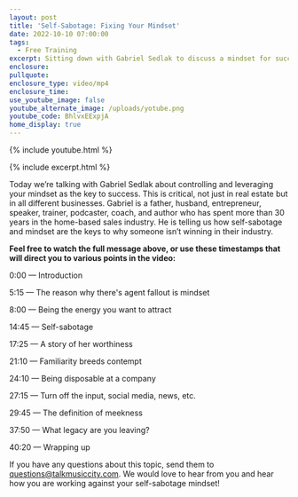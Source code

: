 ```yaml
---
layout: post
title: 'Self-Sabotage: Fixing Your Mindset'
date: 2022-10-10 07:00:00
tags:
  - Free Training
excerpt: Sitting down with Gabriel Sedlak to discuss a mindset for success.
enclosure:
pullquote:
enclosure_type: video/mp4
enclosure_time:
use_youtube_image: false
youtube_alternate_image: /uploads/yotube.png
youtube_code: BhlvxEExpjA
home_display: true
---
```

{% include youtube.html %}

{% include excerpt.html %}

Today we’re talking with Gabriel Sedlak about controlling and leveraging your mindset as the key to success. This is critical, not just in real estate but in all different businesses. Gabriel is a father, husband, entrepreneur, speaker, trainer, podcaster, coach, and author who has spent more than 30 years in the home-based sales industry. He is telling us how self-sabotage and mindset are the keys to why someone isn’t winning in their industry.

**Feel free to watch the full message above, or use these timestamps that will direct you to various points in the video:**

0:00 — Introduction

5:15 — The reason why there's agent fallout is mindset

8:00 — Being the energy you want to attract

14:45 — Self-sabotage

17:25 — A story of her worthiness

21:10 — Familiarity breeds contempt

24:10 — Being disposable at a company

27:15 — Turn off the input, social media, news, etc.

29:45 — The definition of meekness&nbsp;

37:50 — What legacy are you leaving?

40:20 — Wrapping up

If you have any questions about this topic, send them to [questions@talkmusiccity.com](mailto:questions@talkmusiccity.com). We would love to hear from you and hear how you are working against your self-sabotage mindset\!

&nbsp;